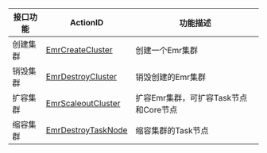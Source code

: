 

| 接口功能 |  ActionID | 功能描述 |
|---------|-----------|---------|
| 创建集群 | [EmrCreateCluster]() | 创建一个Emr集群 |
| 销毁集群 | [EmrDestroyCluster]() | 销毁创建的Emr集群 |
| 扩容集群 | [EmrScaleoutCluster]() | 扩容Emr集群，可扩容Task节点和Core节点 |
| 缩容集群 | [EmrDestroyTaskNode]() | 缩容集群的Task节点 |
